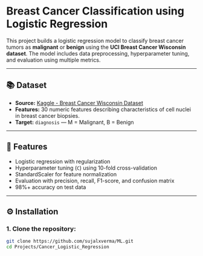# Breast Cancer Classification using Logistic Regression

This project builds a logistic regression model to classify breast cancer tumors as **malignant** or **benign** using the **UCI Breast Cancer Wisconsin dataset**. The model includes data preprocessing, hyperparameter tuning, and evaluation using multiple metrics.

---

## 📚 Dataset

- **Source:** [Kaggle - Breast Cancer Wisconsin Dataset](https://www.kaggle.com/datasets/uciml/breast-cancer-wisconsin-data)
- **Features:** 30 numeric features describing characteristics of cell nuclei in breast cancer biopsies.
- **Target:** `diagnosis` — M = Malignant, B = Benign

---

## 🚀 Features

- Logistic regression with regularization
- Hyperparameter tuning (`C`) using 10-fold cross-validation
- StandardScaler for feature normalization
- Evaluation with precision, recall, F1-score, and confusion matrix
- 98%+ accuracy on test data

---

## ⚙️ Installation

### 1. Clone the repository:

```bash
git clone https://github.com/sujalxverma/ML.git
cd Projects/Cancer_Logistic_Regression


